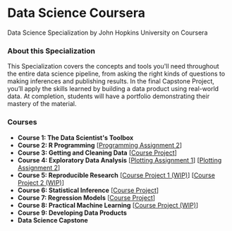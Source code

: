 # Data Science Coursera
Data Science Specialization by John Hopkins University on Coursera

### About this Specialization
This Specialization covers the concepts and tools you'll need throughout the entire data science pipeline, from asking the right kinds of questions to making inferences and publishing results. In the final Capstone Project, you’ll apply the skills learned by building a data product using real-world data. At completion, students will have a portfolio demonstrating their mastery of the material.

### Courses
* <b>Course 1: The Data Scientist's Toolbox</b>
* <b>Course 2: R Programming</b> [<a href="https://github.com/xujiachang1024/R_Programming">Programming Assignment 2</a>]
* <b>Course 3: Getting and Cleaning Data</b> [<a href="https://github.com/xujiachang1024/CleaningData_Project">Course Project</a>]
* <b>Course 4: Exploratory Data Analysis</b> [<a href="https://github.com/xujiachang1024/Exploratory_Plotting1">Plotting Assignment 1</a>] [<a href="https://github.com/xujiachang1024/Exploratory_Plotting2">Plotting Assignment 2</a>]
* <b>Course 5: Reproducible Research</b> [<a href="https://github.com/xujiachang1024/ReproducibleResearch_Project1">Course Project 1 (WIP)</a>] [<a href="https://github.com/xujiachang1024/ReproducibleResearch_Project2">Course Project 2 (WIP)</a>]
* <b>Course 6: Statistical Inference</b> [<a href="https://github.com/xujiachang1024/Inference_Project">Course Project</a>]
* <b>Course 7: Regression Models</b> [<a href="https://github.com/xujiachang1024/Regression_Project">Course Project</a>]
* <b>Course 8: Practical Machine Learning</b> [<a href="https://github.com/xujiachang1024/MachineLearning_Project">Course Project (WIP)</a>]
* <b>Course 9: Developing Data Products</b>
* <b>Data Science Capstone</b>
